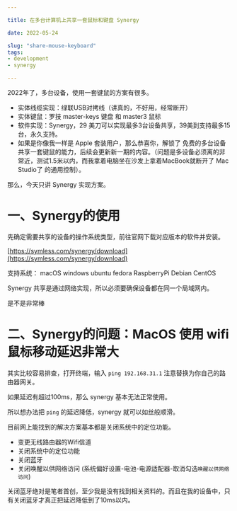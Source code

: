 ```yaml
---

title: 在多台计算机上共享一套鼠标和键盘 Synergy

date: 2022-05-24

slug: "share-mouse-keyboard"
tags:
- development
- synergy

---
```


2022年了，多台设备，使用一套键鼠的方案有很多。

- 实体线缆实现：绿联USB对拷线（讲真的，不好用，经常断开）
- 实体键鼠：罗技 master-keys 键盘 和 master3 鼠标
- 软件实现：Synergy，29 美刀可以实现最多3台设备共享，39美到支持最多15台，永久支持。
- 如果是你像我一样是 Apple 套装用户，那么恭喜你，解锁了 免费的多台设备共享一套键鼠的能力，后续会更新新一期的内容。（问题是多设备必须离的非常近，测试1.5米以内，而我拿着电脑坐在沙发上拿着MacBook就断开了 Mac Studio了 的通用控制）。

那么，今天只讲 Synergy 实现方案。

# 一、Synergy的使用

先确定需要共享的设备的操作系统类型，前往官网下载对应版本的软件并安装。

[https://symless.com/synergy/download](https://symless.com/synergy/download)

支持系统： macOS windows ubuntu fedora RaspberryPi Debian CentOS

Synergy 共享是通过网络实现，所以必须要确保设备都在同一个局域网内。

是不是非常棒

# 二、Synergy的问题：MacOS 使用 wifi 鼠标移动延迟非常大

其实比较容易排查，打开终端，输入 `ping 192.168.31.1`  注意替换为你自己的路由器网关。

如果延迟有超过100ms，那么 synergy 基本无法正常使用。

所以想办法把 `ping` 的延迟降低，synergy 就可以如丝般顺滑。

目前网上能找到的解决方案基本都是关闭系统中的定位功能。

- 变更无线路由器的Wifi信道
- 关闭系统中的定位功能
- 关闭蓝牙
- 关闭唤醒以供网络访问 (系统偏好设置-电池-电源适配器-取消勾选`唤醒以供网络访问`)

关闭蓝牙绝对是笔者首创，至少我是没有找到相关资料的。而且在我的设备中，只有关闭蓝牙才真正把延迟降低到了10ms以内。